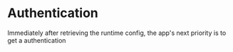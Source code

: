 # Authentication

Immediately after retrieving the runtime config, the app's next priority is to get a authentication
